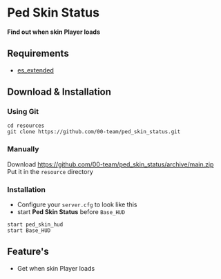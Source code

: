 # Ped Skin Status
**Find out when skin Player loads**

## Requirements
- [es_extended](https://github.com/esx-framework/es_extended/tree/v1-final)

## Download & Installation
### Using Git
```
cd resources
git clone https://github.com/00-team/ped_skin_status.git
```

### Manually
Download https://github.com/00-team/ped_skin_status/archive/main.zip \
Put it in the `resource` directory

### Installation
- Configure your `server.cfg` to look like this
- start **Ped Skin Status** before `Base_HUD`

```
start ped_skin_hud
start Base_HUD
```

## Feature's
- Get when skin Player loads
